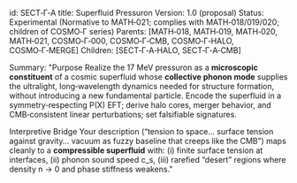 id: SECT‑Γ‑A
title: Superfluid Pressuron
Version: 1.0 (proposal)
Status: Experimental (Normative to MATH‑021; complies with MATH‑018/019/020; children of COSMO‑Γ series)
Parents: [MATH‑018, MATH‑019, MATH‑020, MATH‑021, COSMO‑Γ‑000, COSMO‑Γ‑CMB, COSMO‑Γ‑HALO, COSMO‑Γ‑MERGE]
Children: [SECT‑Γ‑A‑HALO, SECT‑Γ‑A‑CMB]

Summary: "Purpose
Realize the 17 MeV pressuron as a **microscopic constituent** of a cosmic superfluid whose **collective phonon mode** supplies the ultralight, long‑wavelength dynamics needed for structure formation, without introducing a new fundamental particle. Encode the superfluid in a symmetry‑respecting P(X) EFT; derive halo cores, merger behavior, and CMB‑consistent linear perturbations; set falsifiable signatures.

Interpretive Bridge
Your description (“tension to space… surface tension against gravity… vacuum as fuzzy baseline that creeps like the CMB”) maps cleanly to a **compressible superfluid** with: (i) finite surface tension at interfaces, (ii) phonon sound speed c_s, (iii) rarefied “desert” regions where density n → 0 and phase stiffness weakens."